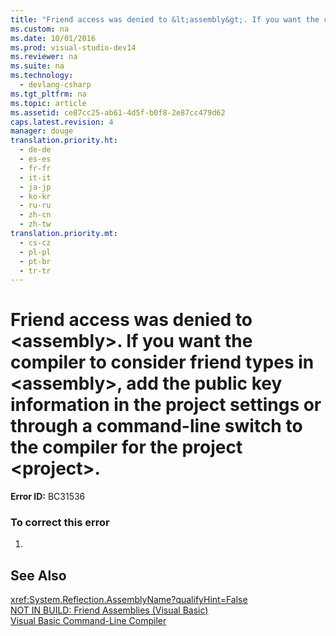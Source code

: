 ```yaml
---
title: "Friend access was denied to &lt;assembly&gt;. If you want the compiler to consider friend types in &lt;assembly&gt;, add the public key information in the project settings or through a command-line switch to the compiler for the project &lt;project&gt;."
ms.custom: na
ms.date: 10/01/2016
ms.prod: visual-studio-dev14
ms.reviewer: na
ms.suite: na
ms.technology: 
  - devlang-csharp
ms.tgt_pltfrm: na
ms.topic: article
ms.assetid: ce87cc25-ab61-4d5f-b0f8-2e87cc479d62
caps.latest.revision: 4
manager: douge
translation.priority.ht: 
  - de-de
  - es-es
  - fr-fr
  - it-it
  - ja-jp
  - ko-kr
  - ru-ru
  - zh-cn
  - zh-tw
translation.priority.mt: 
  - cs-cz
  - pl-pl
  - pt-br
  - tr-tr
---
```

# Friend access was denied to &lt;assembly&gt;. If you want the compiler to consider friend types in &lt;assembly&gt;, add the public key information in the project settings or through a command-line switch to the compiler for the project &lt;project&gt;.
**Error ID:** BC31536  
  
### To correct this error  
  
1.  
  
## See Also  
 <xref:System.Reflection.AssemblyName?qualifyHint=False>   
 [NOT IN BUILD: Friend Assemblies (Visual Basic)](assetId:///80e7a33a-ca91-450b-a00e-c5a7986e228c)   
 [Visual Basic Command-Line Compiler](../Topic/Visual%20Basic%20Command-Line%20Compiler.md)